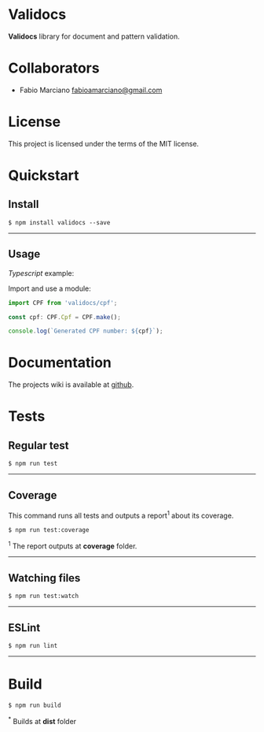 # Validocs

**Validocs** library for document and pattern validation.

# Collaborators

- Fabio Marciano <fabioamarciano@gmail.com>

# License

This project is licensed under the terms of the MIT license.

# Quickstart

## Install

```shell
$ npm install validocs --save
```

---

## Usage

_Typescript_ example:

Import and use a module:

```typescript
import CPF from 'validocs/cpf';

const cpf: CPF.Cpf = CPF.make();

console.log(`Generated CPF number: ${cpf}`);
```

# Documentation

The projects wiki is available at [github](https://github.com/FabioMarciano/validocs/wiki).

# Tests

## Regular test

```shell
$ npm run test
```

---

## Coverage

This command runs all tests and outputs a report<sup>1</sup> about its coverage.

```shell
$ npm run test:coverage
```

<sup>1</sup> The report outputs at **coverage** folder.

---

## Watching files

```shell
$ npm run test:watch
```

---

## ESLint

```shell
$ npm run lint
```

---

# Build

```shell
$ npm run build
```

<sup>\*</sup> Builds at **dist** folder
